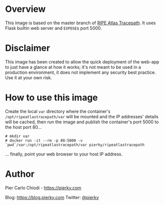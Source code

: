 # Overview

This image is based on the master branch of [RIPE Atlas Tracepath](https://github.com/pierky/ripeatlastracepath). It uses Flask builtin web server and `EXPOSE`s port 5000.

# Disclaimer

This image has been created to allow the quick deployment of the web-app to just have a glance at how it works; it's not meant to be used in a production environment, it does not implement any security best practice. Use it at your own risk.

# How to use this image

Create the local `var` directory where the container's `/opt/ripeatlastracepath/var` will be mounted and the IP addresses' details will be cached, then run the image and publish the container's port 5000 to the host port 80...

```
# mkdir var
# docker run -it --rm -p 80:5000 -v `pwd`/var:/opt/ripeatlastracepath/var pierky/ripeatlastracepath
```

... finally, point your web browser to your host IP address.

# Author

Pier Carlo Chiodi - https://pierky.com

Blog: https://blog.pierky.com Twitter: [@pierky](https://twitter.com/pierky)

